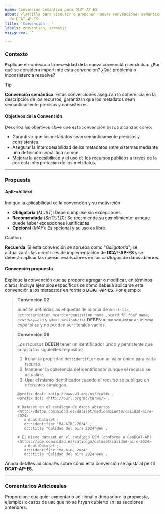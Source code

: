 ```yaml
---
name: Convención semántica para DCAT-AP-ES
about: Plantilla para discutir o proponer nuevas convenciones semánticas para la aplicación
  de DCAT-AP-ES
title: 'Convención - '
labels: convention, semantic
assignees: ''

---
```


### **Contexto**
Explique el contexto o la necesidad de la nueva convención semántica. ¿Por qué se considera importante esta convención? ¿Qué problema o inconsistencia resuelve?

>[!TIP]
> **Convención semántica**: Estas convenciones aseguran la coherencia en la descripción de los recursos, garantizan que los metadatos sean semánticamente precisos y consistentes.

#### Objetivos de la Convención
Describa los objetivos clave que esta convención busca alcanzar, como:

- Garantizar que los metadatos sean semánticamente precisos y consistentes.
- Asegurar la interoperabilidad de los metadatos entre sistemas mediante una definición semántica común.
- Mejorar la accesibilidad y el uso de los recursos públicos a través de la correcta interpretación de los metadatos.

---

### **Propuesta**
#### Aplicabilidad
Indique la aplicabilidad de la convención y su motivación.

- **Obligatoria** (*MUST*): Debe cumplirse sin excepciones.
- **Recomendada** (*SHOULD*): Se recomienda su cumplimiento, aunque puede haber excepciones justificadas.
- **Opcional** (*MAY*): Es opcional y su uso es libre.

>[!CAUTION]
> **Recuerda**: Si esta convención se aprueba como "*Obligatoria*", se actualizarán las directrices de implementación de **DCAT-AP-ES** y se deberán aplicar las nuevas restricciones en los catálogos de datos abiertos.

#### Convención propuesta
Explique la convención que se propone agregar o modificar, en términos claros. Incluya ejemplos específicos de cómo debería aplicarse esta convención a los metadatos en formato **DCAT-AP-ES**. Por ejemplo:

>**Convención 02**
>
>Sí están definidas las etiquetas de idioma de `dct:title`, `dct:description`, `vcard:organization_name `, `vcard:fn`, `foaf:name`, `dcat:keyword` y `adms:versionNotes` **DEBEN** al menos estar en idioma español `es` y no pueden ser literales vacíos.

>**Convención 06**
>
>Los recursos **DEBEN** tener un identificador único y persistente que cumpla los siguientes requisitos:
>
>1. Incluir la propiedad `dct:identifier` con un valor único para cada recurso.
>2. Mantener la coherencia del identificador aunque el recurso se actualice.
>3. Usar el mismo identificador cuando el recurso se publique en diferentes catálogos.
>
>```turtle
>@prefix dcat: <http://www.w3.org/ns/dcat#> .
>@prefix dct: <http://purl.org/dc/terms/> .
>
># Dataset en el catálogo de datos abiertos 
><http://datos.comunidad.es/dataset/medioambiente/calidad-aire-2024>
>    a dcat:Dataset ;
>    dct:identifier "MA-AIRE-2024" ;
>    dct:title "Calidad del aire 2024"@es .
>
># El mismo dataset en el catálogo CSW (conforme a GeoDCAT-AP)
><https://ide.comunidad.es/catalogo/dataset/calidad-aire-2024> 
>    a dcat:Dataset ;
>    dct:identifier "MA-AIRE-2024" ;
>    dct:title "Calidad del aire 2024"@es .
>```

Añada detalles adicionales sobre cómo esta convención se ajusta al perfil **DCAT-AP-ES**.

---

### **Comentarios Adicionales**

Proporcione cualquier comentario adicional o duda sobre la propuesta, ejemplos o casos de uso que no se hayan cubierto en las secciones anteriores.
